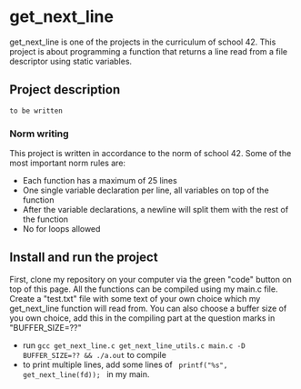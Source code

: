# get_next_line

get_next_line is one of the projects in the curriculum of school 42. This project is about programming a function that returns a line
read from a file descriptor using static variables.

## Project description

<code>to be written</code>

### Norm writing

This project is written in accordance to the norm of school 42. Some of the most important norm rules are:
- Each function has a maximum of 25 lines
- One single variable declaration per line, all variables on top of the function 
- After the variable declarations, a newline will split them with the rest of the function
- No for loops allowed


## Install and run the project

First, clone my repository on your computer via the green "code" button on top of this page.
All the functions can be compiled using my main.c file.
Create a "test.txt" file with some text of your own choice which my get_next_line function will read from.
You can also choose a buffer size of you own choice, add this in the compiling part at the question marks in "BUFFER_SIZE=??"
- run <code>gcc get_next_line.c get_next_line_utils.c main.c -D BUFFER_SIZE=?? && ./a.out</code> to compile
- to print multiple lines, add some lines of  <code> printf("%s", get_next_line(fd)); </code> in my main.

